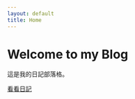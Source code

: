 ```yaml
---
layout: default
title: Home
---
```


# Welcome to my Blog

這是我的日記部落格。

[看看日記](/Richard-Blog/diary.html)
